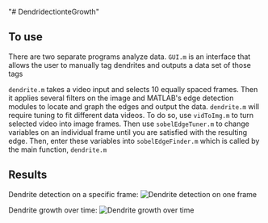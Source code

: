 "# DendridectionteGrowth" 

## To use
There are two separate programs analyze data.
`GUI.m` is an interface that allows the user to manually tag dendrites and outputs a data set of those tags

`dendrite.m` takes a video input and selects 10 equally spaced frames. Then it applies several filters on the image and MATLAB's edge detection modules to locate and graph the edges and output the data.
`dendrite.m` will require tuning to fit different data videos. To do so, use `vidToImg.m` to turn selected video into image frames. Then use `sobelEdgeTuner.m` to change variables on an individual frame until you are satisfied with the resulting edge. Then, enter these variables into `sobelEdgeFinder.m` which is called by the main function, `dendrite.m`

## Results
Dendrite detection on a specific frame:
![Dendrite detection on one frame](http://www.imgur.com/a/bM4D9)

Dendrite growth over time:
![Dendrite growth over time](http://imgur.com/a/GomNt)
